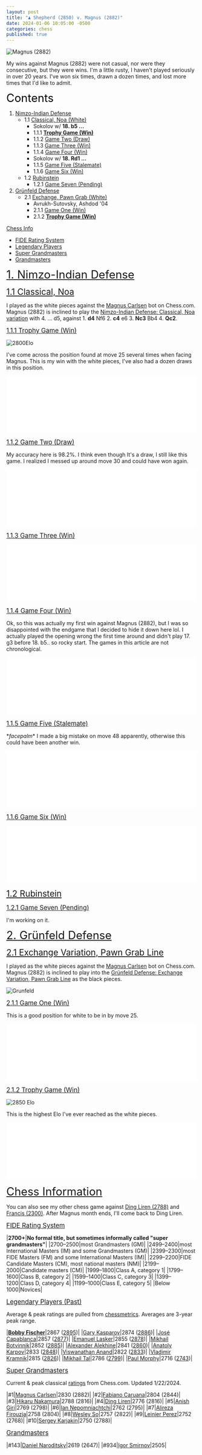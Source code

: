 ```yaml
---
layout: post
title: "♟️ Shepherd (2850) v. Magnus (2882)"
date: 2024-01-06 10:05:00 -0500
categories: chess
published: true
---
```


![Magnus (2882)](/assets/images/chess/magnus2882a.png)

My wins against Magnus (2882) were not casual, nor were they consecutive, but they were wins. I'm a little rusty, I haven't played seriously in over 20 years. I've won six times, drawn a dozen times, and lost more times that I'd like to admit.

<a name="contents" style="font-size:2.1em;color:black;">Contents</a>

1. <a href="#nimzo">Nimzo-Indian Defense</a>
    - 1.1 <a href="#classical">Classical, Noa (White)</a>
        - Sokolov w/ **18\. b5 ...**
        - 1.1.1 <a href="#one">**Trophy Game (Win)**</a>
        - 1.1.2 <a href="#two">Game Two (Draw)</a>
        - 1.1.3 <a href="#three">Game Three (Win)</a>
        - 1.1.4 <a href="#four">Game Four (Win)</a>
        - Sokolov w/ **18\. Rd1 ...**
        - 1.1.5 <a href="#five">Game Five (Stalemate)</a>
        - 1.1.6 <a href="#six">Game Six (Win)</a>
    - 1.2 <a href="#rubinstein">Rubinstein</a>
        - 1.2.1 <a href="#seven">Game Seven (Pending)</a>
2. <a href="#grunfeld">Grünfeld Defense</a>
    - 2.1 <a href="#exchange">Exchange, Pawn Grab (White)</a>
        - Avrukh-Sutovsky, Ashdod '04
        - 2.1.1 <a href="#two-one">Game One (Win)</a>
        - 2.1.2 <a href="#two-two">**Trophy Game (Win)**</a>

<a href="#stats">Chess Info</a>

- <a href="#fide">FIDE Rating System</a>
- <a href="#legend">Legendary Players</a>
- <a href="#super">Super Grandmasters</a>
- <a href="#grand">Grandmasters</a>

<!-- <sup style="font-size:">\*Is it just me, or is Soccer Magnus (1500) harder than Magnus (2882)? ¯\_(ツ)_/¯</sup> -->

<!-- # The Opening -->

<!-- <iframe id="11387467" allowtransparency="true" frameborder="0" style="width:100%;border:none;" src="//www.chess.com/emboard?id=11387467"></iframe><script>window.addEventListener("message",e=>{e['data']&&"11387467"===e['data']['id']&&document.getElementById(`${e['data']['id']}`)&&(document.getElementById(`${e['data']['id']}`).style.height=`${e['data']['frameHeight']+30}px`)});</script> -->

<!-- <iframe id="11387489" allowtransparency="true" frameborder="0" style="width:100%;border:none;" src="//www.chess.com/emboard?id=11387489"></iframe><script>window.addEventListener("message",e=>{e['data']&&"11387489"===e['data']['id']&&document.getElementById(`${e['data']['id']}`)&&(document.getElementById(`${e['data']['id']}`).style.height=`${e['data']['frameHeight']+30}px`)});</script> -->

<!-- # Middle Game -->

<!-- # Endgame -->

<!-- # The Full Game -->

<a name="nimzo" href="#contents" style="font-size:2.1em;">1. Nimzo-Indian Defense</a>

<a name="classical" href="#contents" style="font-size:1.6em;">1.1 Classical, Noa</a>

I played as the white pieces against the [Magnus Carlsen](https://www.chess.com/players/magnus-carlsen) bot on Chess.com. Magnus (2882) is inclined to play the [Nimzo-Indian Defense: Classical, Noa variation](https://www.chess.com/openings/Nimzo-Indian-Defense-Classical-Noa-Variation) with 4. ... d5, against 1. **d4** Nf6 2. **c4** e6 3. **Nc3** Bb4 4. **Qc2**. 

<!-- The first seventeen moves are book moves I memorized as a part of my opening repertoire. (See MCO 15ed, line 8 (g). pp. 543-44). This has been my most successful line against Magnus (2882) thus far. -->

<a name="one" href="#contents" style="font-size:1.2em;">1.1.1 Trophy Game (Win)</a>

![2800Elo](/assets/images/chess/2800EloVMagnus.png)

I've come across the position found at move 25 several times when facing Magnus. This is my win with the white pieces, I've also had a dozen draws in this position.

<!-- 1 Win, 3 Draws, 3 Botched at position 25. -->

<!-- In this second game, even though I've promoted to a queen, I feel as though I am at a disadvantage. Magnus (2882) has 4 main pieces but I only have a Queen and a Knight. I can either check the king on g7 with Qe5+, or take on a7 with Qxa7. There's also Ne6+ fxe6 Qxa7+ Kg8 Qxa3.  -->

<!-- <iframe id="11392407" allowtransparency="true" frameborder="0" style="width:100%;border:none;" src="//www.chess.com/emboard?id=11392407"></iframe><script>window.addEventListener("message",e=>{e['data']&&"11392407"===e['data']['id']&&document.getElementById(`${e['data']['id']}`)&&(document.getElementById(`${e['data']['id']}`).style.height=`${e['data']['frameHeight']+30}px`)});</script> -->

<iframe id="11393317" allowtransparency="true" frameborder="0" style="width:100%;border:none;" src="//www.chess.com/emboard?id=11393317"></iframe><script>window.addEventListener("message",e=>{e['data']&&"11393317"===e['data']['id']&&document.getElementById(`${e['data']['id']}`)&&(document.getElementById(`${e['data']['id']}`).style.height=`${e['data']['frameHeight']+30}px`)});</script>

<!-- Apparently analysis showed that I threw away a superior position as **I managed to take my winning advantage and run it into a train** by making a really terrible move later on in the game. This position was one of my favorites and I've only reached it twice with Magnus (2882), and both times I managed to waste this really good position. -->

<!-- If I come across this position again and manage to win, I'll update this section. -->

<!-- > Possible continuation: +5.35 26. Qe5+ Kg8 27. Qb8+ Kg7 28. Ne6+ fxe6 29. Qxa7+ Kg8 30. Qa8+ Kf7 31. Qxa3 Rb1 32. Qa7+ Kf6 33. Qd4+ Kf7 34. b6 Nf2 35. Qxf2 d4 36. Qxd4 Rxb6 37. Qd7+ Kg8 38. Qd8+ Kf7 39. Qc7+ Kg8 40. Qe5 h5 41. Ke3 Rb7 42. Kf2 Kh7 43. h3 Rf7 44. g4 Re7 45. e3 hxg4 &mdash; Stockfish 16, Standard (~5 sec, 3430 Rating, depth=40). -->

<!-- (+0.07 Rc5, depth=43) below -->

<!-- ## II. Valuable Learning Experiences -->

<!-- # First Win During Study -->

<!-- I played as the white pieces against the [Magnus Carlsen](https://www.chess.com/players/magnus-carlsen) bot on Chess.com. Magnus (2882) is inclined to play the [Nimzo-Indian Classical, Noa variation](https://www.chess.com/openings/Nimzo-Indian-Defense-Classical-Noa-Variation) with 4. ... d5, against 1. **d4** Nf6 2. **c4** e6 3. **Nc3** Bb4 4. **Qc2**. **This win was unbelievably difficult**.  -->

<!-- <iframe id="11387487" allowtransparency="true" frameborder="0" style="width:100%;border:none;" src="//www.chess.com/emboard?id=11387487"></iframe><script>window.addEventListener("message",e=>{e['data']&&"11387487"===e['data']['id']&&document.getElementById(`${e['data']['id']}`)&&(document.getElementById(`${e['data']['id']}`).style.height=`${e['data']['frameHeight']+30}px`)});</script> -->

<!-- The first sixteen moves are book moves I memorized as a part of my opening repertoire. (See MCO 15ed, line 8 (g). pp. 543-44). Moves 19-33 are my own extended study for that specific line, which I may describe at a later date in this article. After that it was purely intuition and running around like a headless chicken. I'm a little disappointed after move 40 (96.3%); even though I took the victory, I consider my endgame to be a bit subpar. I think if this were against a human, black would have resigned around move 40 or earlier.  -->

<!-- (I. Sokolov) -->

<!-- # First Draw -->

<!-- This game is **dead even** by move 32. Unlike the first two games where I had an advantage, I simply do not have an advantage here. This is going to be a long game. Ended up as a draw \*facepalm\*. -->

<!-- <iframe id="11392817" allowtransparency="true" frameborder="0" style="width:100%;border:none;" src="//www.chess.com/emboard?id=11392817"></iframe><script>window.addEventListener("message",e=>{e['data']&&"11392817"===e['data']['id']&&document.getElementById(`${e['data']['id']}`)&&(document.getElementById(`${e['data']['id']}`).style.height=`${e['data']['frameHeight']+30}px`)});</script> -->

<!-- <iframe id="11393091" allowtransparency="true" frameborder="0" style="width:100%;border:none;" src="//www.chess.com/emboard?id=11393091"></iframe><script>window.addEventListener("message",e=>{e['data']&&"11393091"===e['data']['id']&&document.getElementById(`${e['data']['id']}`)&&(document.getElementById(`${e['data']['id']}`).style.height=`${e['data']['frameHeight']+30}px`)});</script> -->

<!-- ## Conclusion -->

<!-- ![Magnus (2882)](/assets/images/chess/magnus2882b.png)

I find it odd that in my game against Francis (2300), where I used the the [Chigorin defense](https://sevenshepherd.github.io/chess-games/) with a 92.8 accuracy, that I have a higher Elo than when I beat Magnus (2882) with a 95.0 accuracy. This suggests either the analysis is unreliable, or that we both suppressed each other and prevented each other from playing like we normally do. It could also have something to do with my new account and elo. You'd think that if you beat a 2882, you'd have a 2882+ score. -->

<!-- I'm assuming -->

<!-- I've beaten this bot more than once, found myself in a draw a few times, and lost plenty.  -->

<a name="two" href="#contents" style="font-size:1.2em;">1.1.2 Game Two (Draw)</a>

My accuracy here is 98.2%. I think even though It's a draw, I still like this game. I realized I messed up around move 30 and could have won again.

<iframe id="11404741" allowtransparency="true" frameborder="0" style="width:100%;border:none;" src="//www.chess.com/emboard?id=11404741"></iframe><script>window.addEventListener("message",e=>{e['data']&&"11404741"===e['data']['id']&&document.getElementById(`${e['data']['id']}`)&&(document.getElementById(`${e['data']['id']}`).style.height=`${e['data']['frameHeight']+30}px`)});</script>

<a name="three" href="#contents" style="font-size:1.2em;">1.1.3 Game Three (Win)</a>

<iframe id="11418009" allowtransparency="true" frameborder="0" style="width:100%;border:none;" src="//www.chess.com/emboard?id=11418009"></iframe><script>window.addEventListener("message",e=>{e['data']&&"11418009"===e['data']['id']&&document.getElementById(`${e['data']['id']}`)&&(document.getElementById(`${e['data']['id']}`).style.height=`${e['data']['frameHeight']+30}px`)});</script>

<a name="four" href="#contents" style="font-size:1.2em;">1.1.4 Game Four (Win)</a>

Ok, so this was actually my first win against Magnus (2882), but I was so disappointed with the endgame that I decided to hide it down here lol. I actually played the opening wrong the first time around and didn't play 17. g3 before 18. b5.. so rocky start. The games in this article are not chronological.

<iframe id="11387487" allowtransparency="true" frameborder="0" style="width:100%;border:none;" src="//www.chess.com/emboard?id=11387487"></iframe><script>window.addEventListener("message",e=>{e['data']&&"11387487"===e['data']['id']&&document.getElementById(`${e['data']['id']}`)&&(document.getElementById(`${e['data']['id']}`).style.height=`${e['data']['frameHeight']+30}px`)});</script>

<a name="five" href="#contents" style="font-size:1.2em;">1.1.5 Game Five (Stalemate)</a>

\**facepalm*\* I made a big mistake on move 48 apparently, otherwise this could have been another win.

<iframe id="11411275" allowtransparency="true" frameborder="0" style="width:100%;border:none;" src="//www.chess.com/emboard?id=11411275"></iframe><script>window.addEventListener("message",e=>{e['data']&&"11411275"===e['data']['id']&&document.getElementById(`${e['data']['id']}`)&&(document.getElementById(`${e['data']['id']}`).style.height=`${e['data']['frameHeight']+30}px`)});</script>

<a name="six" href="#contents" style="font-size:1.2em;">1.1.6 Game Six (Win)</a>

<iframe id="11411921" allowtransparency="true" frameborder="0" style="width:100%;border:none;" src="//www.chess.com/emboard?id=11411921"></iframe><script>window.addEventListener("message",e=>{e['data']&&"11411921"===e['data']['id']&&document.getElementById(`${e['data']['id']}`)&&(document.getElementById(`${e['data']['id']}`).style.height=`${e['data']['frameHeight']+30}px`)});</script>

<a name="rubinstein" href="#contents" style="font-size:1.6em;">1.2 Rubinstein</a>

<a name="seven" href="#contents" style="font-size:1.2em;">1.2.1 Game Seven (Pending)</a>

I'm working on it.

<a name="grunfeld" href="#contents" style="font-size:2.1em;">2. Grünfeld Defense</a>

<a name="exchange" href="#contents" style="font-size:1.6em;">2.1 Exchange Variation, Pawn Grab Line</a>

I played as the white pieces against the [Magnus Carlsen](https://www.chess.com/players/magnus-carlsen) bot on Chess.com. Magnus (2882) is inclined to play into the [Grünfeld Defense: Exchange Variation, Pawn Grab Line](https://www.chess.com/openings/Grunfeld-Defense-Exchange-Modern-Exchange-Pawn-Grab-Line) as the black pieces.

<!-- Grünfeld Defense: Exchange, Modern Exchange, Pawn Grab Line -->

![Grunfeld](/assets/images/chess/GrunfeldMag.png)

<a name="two-one" href="#contents" style="font-size:1.2em;">2.1.1 Game One (Win)</a>

This is a good position for white to be in by move 25.

<!-- Surprisingly, everything up to move 22, even up to 33, is reproducible and mostly predictable.  -->

<iframe id="11428051" allowtransparency="true" frameborder="0" style="width:100%;border:none;" src="//www.chess.com/emboard?id=11428051"></iframe><script>window.addEventListener("message",e=>{e['data']&&"11428051"===e['data']['id']&&document.getElementById(`${e['data']['id']}`)&&(document.getElementById(`${e['data']['id']}`).style.height=`${e['data']['frameHeight']+30}px`)});</script>

<a name="two-two" href="#contents" style="font-size:1.2em;">2.1.2 Trophy Game (Win)</a>

![2850 Elo](/assets/images/chess/2850EloVMagnus.png)

This is the highest Elo I've ever reached as the white pieces.

<iframe id="11438263" allowtransparency="true" frameborder="0" style="width:100%;border:none;" src="//www.chess.com/emboard?id=11438263"></iframe><script>window.addEventListener("message",e=>{e['data']&&"11438263"===e['data']['id']&&document.getElementById(`${e['data']['id']}`)&&(document.getElementById(`${e['data']['id']}`).style.height=`${e['data']['frameHeight']+30}px`)});</script>

<!--  -->

<!-- Before december of '23 I hadn't played chess in over two decades, and I recognize that my endgame skill is in need of serious work. If I win again, I'll embed the game below. Hopefully, I can win a more elegant game. -->

 <!-- I was able to spend time with this opening because of this.  -->



<!-- [Event "Vs. Computer"]
[Site "http://Chess.com"]
[Date "2024-01-07"]
[White "TheEsperantist"]
[Black "Magnus"]
[Result "1-0"]
[BlackElo "2882"]
[TimeControl "-"]
[Termination "TheEsperantist won by checkmate"]
1. d4 Nf6 2. c4 e6 3. Nc3 Bb4 4. Qc2 d5 5. a3 Bxc3+ 6. Qxc3 Ne4 7. Qc2 c5 8.
dxc5 Nc6 9. cxd5 exd5 10. Nf3 Bf5 11. b4 Ng3 12. Qb2 Nxh1 13. Qxg7 Rf8 14. Bh6
Qe7 15. Qxf8+ Qxf8 16. Bxf8 Kxf8 17. b5 Ne7 18. g3 Rc8 19. Rc1 a6 20. Nd4 Ra8
21. Nxf5 Nxf5 22. c6 Nd6 23. b6 Ke7 24. Bg2 bxc6 25. Rxc6 Ne4 26. Bxh1 Rb8 27.
Bxe4 dxe4 28. a4 a5 29. h4 Kd7 30. Rc7+ Kd8 31. Rxf7 Rxb6 32. Rxh7 Rb4 33. Ra7
Rxa4 34. h5 Ra1+ 35. Kd2 Rh1 36. g4 Rh4 37. f3 exf3 38. exf3 Ke8 39. Ke3 Rh1 40.
Rxa5 Kf7 41. Ra6 Kg7 42. Ke4 Re1+ 43. Kf5 Re8 44. f4 Rf8+ 45. Kg5 Rf7 46. f5 Rc7
47. Kh4 Rc4 48. Kg5 Rc7 49. f6+ Kh7 50. Kh4 Rf7 51. g5 Rc7 52. g6+ Kh6 53. f7
Rc4+ 54. Kg3 Rc3+ 55. Kf4 Rc8 56. Rc6 Rh8 57. Kg4 Rb8 58. Re6 Kg7 59. Kg5 Rb5+
60. Kg4 Rb8 61. Re8 Rb4+ 62. Kg5 Rb5+ 63. Kg4 Rb4+ 64. Kf5 Rb5+ 65. Re5 Rb8 66.
Re8 Rb5+ 67. Re5 Rb8 68. h6+ Kxh6 69. Re8 Rb5+ 70. Kf6 Kh5 71. f8=Q Rb6+ 72. Kf7
Rb7+ 73. Re7 Rb5 74. g7 Rf5+ 75. Ke8 Rb5 76. g8=Q Rb8+ 77. Kf7 Rb6 78. Re6 Rb7+
79. Kf6 Rb5 80. Qg6+ Kh4 81. Qfh6+ Rh5 82. Qhxh5# 1-0 -->

<a name="stats" href="#contents" style="font-size:2.1em;">Chess Information</a>

You can also see my other chess game against [Ding Liren (2788)](https://sevenshepherd.github.io/chess-games-liren/) and [Francis (2300)](https://sevenshepherd.github.io/chess-games/). After Magnus month ends, I'll come back to Ding Liren.

<a name="fide" href="#contents" style="font-size:1.2em;">FIDE Rating System</a>

|**2700+**|**No formal title, but sometimes informally called "super grandmasters"**|
|2700–2500|most Grandmasters (GM)|
|2499–2400|most International Masters (IM) and some Grandmasters (GM)|
|2399–2300|most FIDE Masters (FM) and some International Masters (IM)|
|2299–2200|FIDE Candidate Masters (CM), most national masters (NM)|
|2199–2000|Candidate masters (CM)|
|1999–1800|Class A, category 1|
|1799–1600|Class B, category 2|
|1599–1400|Class C, category 3|
|1399–1200|Class D, category 4|
|1199–1000|Class E, category 5|
|Below 1000|Novices|


<a name="legend" href="#contents" style="font-size:1.2em;">Legendary Players (Past)</a>

Average & peak ratings are pulled from [chessmetrics](http://chessmetrics.com/cm/CM2/PeakList.asp). Averages are 3-year peak range.

|[**Bobby Fischer**](https://www.chess.com/players/bobby-fischer)|2867 ([2895](http://chessmetrics.com/cm/CM2/PlayerProfile.asp?Params=199510SSSSS3S038178000000111000000000000010100))|
|[Gary Kasparov](https://www.chess.com/players/garry-kasparov)|2874 ([2886](http://chessmetrics.com/cm/CM2/PlayerProfile.asp?Params=199510SSSSS3S062926000000111000000000000010100))|
|[José Capablanca](https://www.chess.com/players/jose-raul-capablanca)|2857 ([2877](http://chessmetrics.com/cm/CM2/PlayerProfile.asp?Params=199510SSSSS3S019593000000111000000000000010100))|
|[Emanuel Lasker](https://www.chess.com/players/emanuel-lasker)|2855 ([2878](http://chessmetrics.com/cm/CM2/PlayerProfile.asp?Params=199510SSSSS3S073076000000111000000000000010100))|
|[Mikhail Botvinnik](https://www.chess.com/players/mikhail-botvinnik)|2852 ([2885](http://chessmetrics.com/cm/CM2/PlayerProfile.asp?Params=199510SSSSS3S015154000000111000000000000010100))|
|[Alexander Alekhine](https://www.chess.com/players/alexander-alekhine)|2841 ([2860](http://chessmetrics.com/cm/CM2/PlayerProfile.asp?Params=199510SSSSS3S002138000000111000000000000010100))|
|[Anatoly Karpov](https://www.chess.com/players/anatoly-karpov)|2833 ([2848](http://chessmetrics.com/cm/CM2/PlayerProfile.asp?Params=199510SSSSS3S062745000000111000000000000010100))|
|[Viswanathan Anand](https://www.chess.com/players/viswanathan-anand)|2822 ([2833](http://chessmetrics.com/cm/CM2/PlayerProfile.asp?Params=199510SSSSS3S003424000000111000000000000010100))|
|[Vladimir Kramnik](https://www.chess.com/players/vladimir-kramnik)|2815 ([2826](http://chessmetrics.com/cm/CM2/PlayerProfile.asp?Params=199510SSSSS3S068986000000111000000000000010100))|
|[Mikhail Tal](https://www.chess.com/players/mikhail-tal)|2786 ([2799](http://chessmetrics.com/cm/CM2/PlayerProfile.asp?Params=199510SSSSS3S129382000000111000000000000010100))|
|[Paul Morphy](https://www.chess.com/players/paul-morphy)|2716 ([2743](http://chessmetrics.com/cm/CM2/PlayerProfile.asp?Params=199510SSSSS3S088959000000111000000000000010100))|

<!-- [](https://en.wikipedia.org/wiki/Paul_Morphy) -->

<a name="super" href="#contents" style="font-size:1.2em;">Super Grandmasters</a>

Current & peak classical [ratings](https://www.chess.com/ratings) from Chess.com. Updated 1/22/2024.

|#1|[Magnus Carlsen](https://www.chess.com/players/magnus-carlsen)|2830 (2882)|
|#2|[Fabiano Caruana](https://www.chess.com/players/fabiano-caruana)|2804 (2844)|
|#3|[Hikaru Nakamura](https://www.chess.com/players/Hikaru-Nakamura)|2788 (2816)|
|#4|[Ding Liren](https://www.chess.com/players/ding-liren)|2776 (2816)|
|#5|[Anish Giri](https://www.chess.com/players/anish-giri)|2769 (2798)|
|#6|[Ian Nepomniachtchi](https://www.chess.com/players/ian-nepomniachtchi)|2762 (2795)|
|#7|[Alireza Firouzja](https://www.chess.com/players/alireza-firouzja)|2758 (2804)|
|#8|[Wesley So](https://www.chess.com/players/wesley-so)|2757 (2822)|
|#9|[Leinier Perez](https://www.chess.com/players/leinier-dominguez-perez)|2752 (2768)|
|#10|[Sergey Karjakin](https://www.chess.com/players/sergey-karjakin)|2750 (2788)|


<!-- |#1|[Magnus Carlsen](https://www.chess.com/players/magnus-carlsen)|[YouTube](https://www.youtube.com/@themagnuscarlsen)|2830|
|#2|[Fabiano Caruana](https://www.chess.com/players/fabiano-caruana)|N/A|2804|
|#3|[Hikaru Nakamura](https://www.chess.com/players/Hikaru-Nakamura)|[YouTube](https://www.youtube.com/@GMHikaru)|2788|
|#4|[Ding Liren](https://www.chess.com/players/ding-liren)|N/A|2780|
|#5|[Ian Nepomniachtchi](https://www.chess.com/players/ian-nepomniachtchi)|N/A|2788|
|#6|[Wesley So](https://www.chess.com/players/wesley-so)|N/A|2757| -->

<a name="grand" href="#contents" style="font-size:1.2em;">Grandmasters</a>

|#143|[Daniel Naroditsky](https://www.chess.com/players/daniel-naroditsky)|2619 (2647)|
|#934|[Igor Smirnov](https://www.chessgames.com/player/igor_smirnov.html)|2505|

<!--
The following are a list of Grandmasters that I've found to be good teachers on YouTube.

[YouTube](https://www.youtube.com/@GMIgorSmirnov)
-->

<!-- |[Levy Rozman](https://www.chess.com/players/levy-rozman)|[YouTube Channel](https://www.youtube.com/@GothamChess)|2420| -->